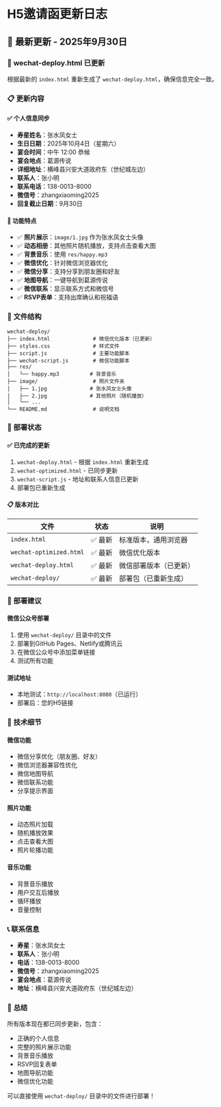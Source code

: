 # H5邀请函更新日志

## 📅 最新更新 - 2025年9月30日

### 🎯 **wechat-deploy.html 已更新**

根据最新的 `index.html` 重新生成了 `wechat-deploy.html`，确保信息完全一致。

### 📋 **更新内容**

#### ✅ **个人信息同步**
- **寿星姓名**：张水凤女士
- **生日日期**：2025年10月4日（星期六）
- **宴会时间**：中午 12:00 恭候
- **宴会地点**：葛源传说
- **详细地址**：横峰县兴安大道政府东（世纪城左边）
- **联系人**：张小明
- **联系电话**：138-0013-8000
- **微信号**：zhangxiaoming2025
- **回复截止日期**：9月30日

#### 🎨 **功能特点**
- ✅ **照片展示**：`image/1.jpg` 作为张水凤女士头像
- ✅ **动态相册**：其他照片随机播放，支持点击查看大图
- ✅ **背景音乐**：使用 `res/happy.mp3`
- ✅ **微信优化**：针对微信浏览器优化
- ✅ **微信分享**：支持分享到朋友圈和好友
- ✅ **地图导航**：一键导航到葛源传说
- ✅ **微信联系**：显示联系方式和微信号
- ✅ **RSVP表单**：支持出席确认和祝福语

### 📁 **文件结构**

```
wechat-deploy/
├── index.html              # 微信优化版本（已更新）
├── styles.css              # 样式文件
├── script.js               # 主要功能脚本
├── wechat-script.js        # 微信功能脚本
├── res/
│   └── happy.mp3          # 背景音乐
├── image/                  # 照片文件夹
│   ├── 1.jpg              # 张水凤女士头像
│   ├── 2.jpg              # 其他照片（随机播放）
│   └── ...
└── README.md               # 说明文档
```

### 🚀 **部署状态**

#### ✅ **已完成的更新**
1. `wechat-deploy.html` - 根据 `index.html` 重新生成
2. `wechat-optimized.html` - 已同步更新
3. `wechat-script.js` - 地址和联系人信息已更新
4. 部署包已重新生成

#### 📋 **版本对比**

| 文件 | 状态 | 说明 |
|------|------|------|
| `index.html` | ✅ 最新 | 标准版本，通用浏览器 |
| `wechat-optimized.html` | ✅ 最新 | 微信优化版本 |
| `wechat-deploy.html` | ✅ 最新 | 微信部署版本（已更新） |
| `wechat-deploy/` | ✅ 最新 | 部署包（已重新生成） |

### 🎯 **部署建议**

#### **微信公众号部署**
1. 使用 `wechat-deploy/` 目录中的文件
2. 部署到GitHub Pages、Netlify或腾讯云
3. 在微信公众号中添加菜单链接
4. 测试所有功能

#### **测试地址**
- 本地测试：`http://localhost:8080`（已运行）
- 部署后：您的H5链接

### 🔧 **技术细节**

#### **微信功能**
- 微信分享优化（朋友圈、好友）
- 微信浏览器兼容性优化
- 微信地图导航
- 微信联系功能
- 分享提示界面

#### **照片功能**
- 动态照片加载
- 随机播放效果
- 点击查看大图
- 照片轮播功能

#### **音乐功能**
- 背景音乐播放
- 用户交互后播放
- 循环播放
- 音量控制

### 📞 **联系信息**

- **寿星**：张水凤女士
- **联系人**：张小明
- **电话**：138-0013-8000
- **微信号**：zhangxiaoming2025
- **宴会地点**：葛源传说
- **地址**：横峰县兴安大道政府东（世纪城左边）

### 🎉 **总结**

所有版本现在都已同步更新，包含：
- 正确的个人信息
- 完整的照片展示功能
- 背景音乐播放
- RSVP回复表单
- 地图导航功能
- 微信优化功能

可以直接使用 `wechat-deploy/` 目录中的文件进行部署！
